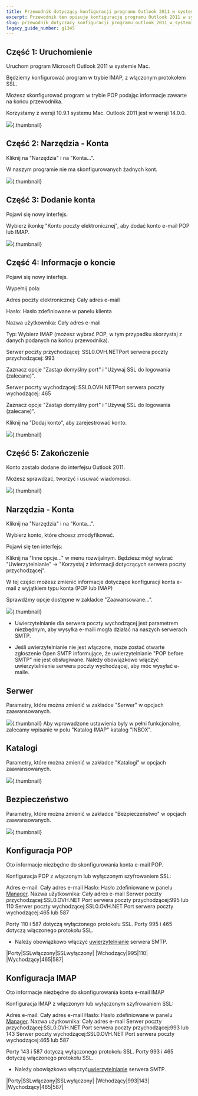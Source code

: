 ```yaml
---
title: Przewodnik dotyczący konfiguracji programu Outlook 2011 w systemie Mac
excerpt: Przewodnik ten opisuje konfigurację programu Outlook 2011 w systemie Mac
slug: przewodnik_dotyczacy_konfiguracji_programu_outlook_2011_w_systemie_mac
legacy_guide_number: g1345
---
```



## Część 1: Uruchomienie
Uruchom program Microsoft Outlook 2011 w systemie Mac.

Będziemy konfigurować program w trybie IMAP, z włączonym protokołem SSL.

Możesz skonfigurować program w trybie POP podając informacje zawarte na końcu przewodnika.

Korzystamy z wersji 10.9.1 systemu Mac. Outlook 2011 jest w wersji 14.0.0.

![](images/img_1492.jpg){.thumbnail}


## Część 2: Narzędzia - Konta
Kliknij na "Narzędzia" i na "Konta...".

W naszym programie nie ma skonfigurowanych żadnych kont.

![](images/img_1493.jpg){.thumbnail}


## Część 3: Dodanie konta
Pojawi się nowy interfejs.

Wybierz ikonkę "Konto poczty elektronicznej", aby dodać konto e-mail POP lub IMAP.

![](images/img_1494.jpg){.thumbnail}


## Część 4: Informacje o koncie
Pojawi się nowy interfejs. 

Wypełnij pola:

Adres poczty elektronicznej: Cały adres e-mail

Hasło: Hasło zdefiniowane w panelu klienta

Nazwa użytkownika: Cały adres e-mail

Typ: Wybierz IMAP (możesz wybrać POP, w tym przypadku skorzystaj z danych podanych na końcu przewodnika).

Serwer poczty przychodzącej: SSL0.OVH.NETPort serwera poczty przychodzącej: 993

Zaznacz opcje "Zastąp domyślny port" i "Używaj SSL do logowania (zalecane)".

Serwer poczty wychodzącej: SSL0.OVH.NETPort serwera poczty wychodzącej: 465

Zaznacz opcje "Zastąp domyślny port" i "Używaj SSL do logowania (zalecane)".

Kliknij na "Dodaj konto", aby zarejestrować konto.

![](images/img_1495.jpg){.thumbnail}


## Część 5: Zakończenie
Konto zostało dodane do interfejsu Outlook 2011.

Możesz sprawdzać, tworzyć i usuwać wiadomości.

![](images/img_1496.jpg){.thumbnail}


## Narzędzia - Konta
Kliknij na "Narzędzia" i na "Konta...".

Wybierz konto, które chcesz zmodyfikować.

Pojawi się ten interfejs:

Kliknij na "Inne opcje..." w menu rozwijalnym. Będziesz mógł wybrać  "Uwierzytelnianie" -> "Korzystaj z informacji dotyczących serwera poczty przychodzącej".

W tej części możesz zmienić informacje dotyczące konfiguracji konta e-mail z wyjątkiem typu konta (POP lub IMAP)

Sprawdźmy opcje dostępne w zakładce "Zaawansowane...".

![](images/img_2138.jpg){.thumbnail}

- Uwierzytelnianie dla serwera poczty wychodzącej jest parametrem niezbędnym, aby wysyłka e-maili mogła działać na naszych serwerach SMTP. 

- Jeśli uwierzytelnianie nie jest włączone, może zostać otwarte zgłoszenie Open SMTP informujące, że uwierzytelnianie "POP before SMTP" nie jest obsługiwane. Należy obowiązkowo włączyć uwierzytelnienie serwera poczty wychodzącej, aby móc wysyłać e-maile.




## Serwer
Parametry, które można zmienić w zakładce "Serwer" w opcjach zaawansowanych.

![](images/img_1498.jpg){.thumbnail}
Aby wprowadzone ustawienia były w pełni funkcjonalne, zalecamy wpisanie w polu 	"Katalog IMAP" katalog "INBOX".


## Katalogi
Parametry, które można zmienić w zakładce "Katalogi" w opcjach zaawansowanych.

![](images/img_1499.jpg){.thumbnail}


## Bezpieczeństwo
Parametry, które można zmienić w zakładce "Bezpieczeństwo" w opcjach zaawansowanych.

![](images/img_1500.jpg){.thumbnail}


## Konfiguracja POP
Oto informacje niezbędne do skonfigurowania konta e-mail POP.

Konfiguracja POP z włączonym lub wyłączonym szyfrowaniem SSL:

Adres e-mail: Cały adres e-mail
Hasło: Hasło zdefiniowane w panelu [Manager](https://www.ovh.com/managerv3/).
Nazwa użytkownika: Cały adres e-mail
Serwer poczty przychodzącej:SSL0.OVH.NET
Port serwera poczty przychodzącej:995 lub 110
Serwer poczty wychodzącej:SSL0.OVH.NET
Port serwera poczty wychodzącej:465 lub 587

Porty 110 i 587 dotyczą wyłączonego protokołu SSL.
Porty 995 i 465 dotyczą włączonego protokołu SSL.


- Należy obowiązkowo włączyć [uwierzytelnianie](#modification_du_compte_e-mail_sur_outlook_2011_mac_outils_-_comptes) serwera SMTP.


|Porty|SSLwłączony|SSLwyłączony|
|Wchodzący|995|110|
|Wychodzący|465|587|




## Konfiguracja IMAP
Oto informacje niezbędne do skonfigurowania konta e-mail IMAP

Konfiguracja IMAP z włączonym lub wyłączonym szyfrowaniem SSL:

Adres e-mail: Cały adres e-mail
Hasło: Hasło zdefiniowane w panelu [Manager](https://www.ovh.com/managerv3/).
Nazwa użytkownika: Cały adres e-mail
Serwer poczty przychodzącej:SSL0.OVH.NET
Port serwera poczty przychodzącej:993 lub 143
Serwer poczty wychodzącej:SSL0.OVH.NET
Port serwera poczty wychodzącej:465 lub 587

Porty 143 i 587 dotyczą wyłączonego protokołu SSL.
Porty 993 i 465 dotyczą włączonego protokołu SSL.


- Należy obowiązkowo włączyć[uwierzytelnianie](#modification_du_compte_e-mail_sur_outlook_2011_mac_outils_-_comptes) serwera SMTP.


|Porty|SSLwłączony|SSLwyłączony|
|Wchodzący|993|143|
|Wychodzący|465|587|



